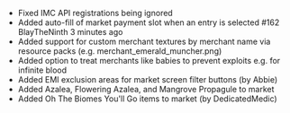 - Fixed IMC API registrations being ignored
- Added auto-fill of market payment slot when an entry is selected #162 BlayTheNinth 3 minutes ago
- Added support for custom merchant textures by merchant name via resource packs (e.g. merchant_emerald_muncher.png)
- Added option to treat merchants like babies to prevent exploits e.g. for infinite blood
- Added EMI exclusion areas for market screen filter buttons (by Abbie)
- Added Azalea, Flowering Azalea, and Mangrove Propagule to market
- Added Oh The Biomes You'll Go items to market (by DedicatedMedic)